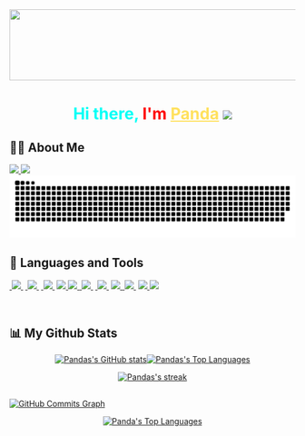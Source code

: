 
<div align="center">
<img width="800px" height="125px" src="https://i.imgur.com/RCYnOwE.gif"/>
</div>

<h1 align="center"><span style="color: #00FFF6; font-weight: 700;">Hi there, </span><span style="color: red; font-weight: 700;">I'm</span> <a style="color: #FFE15D; font-weight: 700;" href="https://github.com/byPandaDev" target="_blank">Panda</a> 
<img src="https://github.com/blackcater/blackcater/raw/main/images/Hi.gif" height="32"/></h1>

## 🙋‍♂️ About Me

<a href="https://github.com/byPandaDev">
<img height="70" src="https://readme-typing-svg.herokuapp.com?color=FFE15D&lines=Student+From+Germany"/>
</a>

<a href="https://github.com/Elkhan2003">
<img height="70" src="https://readme-typing-svg.herokuapp.com?color=CB1C8D&lines=I'm+a+Web+Developer"/>
</a>

<div align="center">
  <a href="https://github.com/Elkhan2003">
  <img src="https://github.com/bimashazaman/Github-snake-SVG/raw/master/snake.svg"
       alt="snake" /></a>
</div>

## 🚀 Languages and Tools

<p align="left">
    <a href="https://nextjs.org/" target="_blank">&nbsp<img  width="45px" src="https://i.ibb.co/0ymcg1H/259-oooo-plus-removebg-preview.png"/>&nbsp</a>
    <a href="https://www.jetbrains.com/idea/" target="_blank">&nbsp<img  width="42px" src="https://www.digiseller.ru/preview/554839/p1_3426434_98691a2e.png"/>&nbsp</a>
    <a href="https://code.visualstudio.com/" target="_blank">&nbsp<img  width="44px"src="https://i.ibb.co/z65rXyV/vs-code.png"/>&nbsp</a>
    <a href="https://reactjs.org/" target="_blank"> <img src="https://img.icons8.com/color/48/000000/react-native.png"/> </a>
    <a href="https://developer.mozilla.org/en-US/docs/Web/JavaScript" target="_blank"> <img src="https://img.icons8.com/color/48/000000/javascript.png"/> </a>
    <a href="https://www.typescriptlang.org/docs/handbook/react.html" target="_blank">&nbsp<img width="44px" src="https://i.ibb.co/myc6m6B/ica-FVm-C2-2x.jpg"/>&nbsp</a> 
    <a href="https://nodejs.org/en" target="_blank">&nbsp<img width="46px" src="https://i.ibb.co/xmg56GJ/image.png"/>&nbsp</a> 
    <a href="https://tailwindcss.com/docs/guides/create-react-app" target="_blank"> <img width="51px" src="https://img.icons8.com/color/tailwindcss.png"/> </a>
    <a href="https://www.framer.com/motion/" target="_blank">&nbsp<img width="43px" src="https://i.ibb.co/JQ65k8b/image.png"/>&nbsp</a> 
    <a href="https://firebase.google.com/" target="_blank"> <img src="https://img.icons8.com/color/48/000000/firebase.png"/> </a> 
    <a href="https://git-scm.com/" target="_blank"> <img src="https://img.icons8.com/color/48/000000/git.png"/> </a> 
</p>

<br/>

## 📊 My Github Stats

<div style="display: flex; justify-content: center; align-items: center;">
<a href="https://github.com/byPandaDev"><img alt="Pandas's GitHub stats" src="https://github-readme-stats.vercel.app/api?username=byPandaDev&show_icons=true&theme=radical&hide_border=true&bg_color=0D1117">
</a>
<a href="https://github.com/byPandaDev"><img alt="Pandas's Top Languages" src="https://github-readme-stats.vercel.app/api/top-langs/?username=byPandaDev&langs_count=8&count_private=true&theme=react&hide_border=true&bg_color=0D1117">
</a>
</div>

<p align="center">
    <a href="https://github.com/byPandaDev">
        <img title="🔥 Get streak stats for your profile at git.io/streak-stats" alt="Pandas's streak" src="https://github-readme-streak-stats.herokuapp.com/?user=byPandaDev&theme=black-ice&hide_border=true&stroke=0000&background=0D1117"/>
    </a>
</p>

##

<a href="http://www.github.com/byPandaDev"><img src="https://github-readme-activity-graph.cyclic.app/graph?username=byPandaDev&theme=react-dark&hide_border=true&bg_color=0D1117" alt="GitHub Commits Graph" /></a>


<p align="center">
<a href="https://github.com/byPandaDev"><img alt="Panda's Top Languages" src="https://github-profile-trophy.vercel.app/?username=byPandaDev&theme=radical"/>
</a>
</p>
<!-- ## 🔖 My contacts
[![WhatsApp](https://img.shields.io/badge/-WhatsApp-090909?style=for-the-badge&logo=WhatsApp&logoColor=4ECB5A)]()
[![Telegram](https://img.shields.io/badge/-Telegram-090909?style=for-the-badge&logo=telegram&logoColor=27A0D9)]()
[![Instagram](https://img.shields.io/badge/-Instagram-090909?style=for-the-badge&logo=instagram&logoColor=B4068E)]()
[![Vkontakte](https://img.shields.io/badge/-Vkontakte-090909?style=for-the-badge&logo=Vk&logoColor=4F7DB3)]()
[![YouTube](https://img.shields.io/badge/-YouTube-090909?style=for-the-badge&logo=YouTube&logoColor=FF0000)]()
[![Facebook](https://img.shields.io/badge/-Facebook-090909?style=for-the-badge&logo=Facebook&logoColor=1195F5)]() -->
